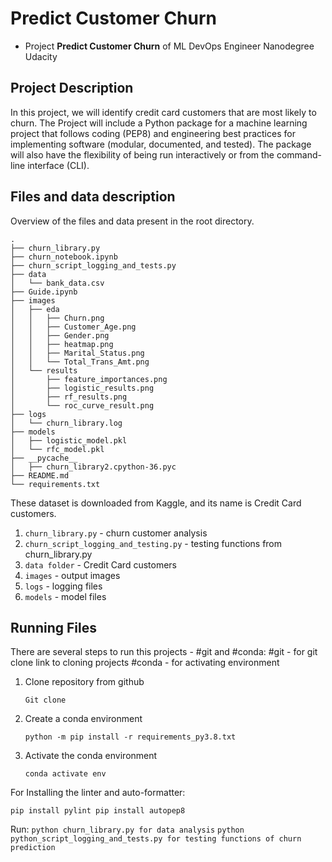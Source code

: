 # Predict Customer Churn

- Project **Predict Customer Churn** of ML DevOps Engineer Nanodegree Udacity

## Project Description
In this project, we will identify credit card customers that are most likely to churn. The Project will include a Python package for a machine learning project that follows coding (PEP8) and engineering best practices for implementing software (modular, documented, and tested). The package will also have the flexibility of being run interactively or from the command-line interface (CLI).

## Files and data description
Overview of the files and data present in the root directory.

```
.
├── churn_library.py
├── churn_notebook.ipynb
├── churn_script_logging_and_tests.py
├── data
│   └── bank_data.csv
├── Guide.ipynb
├── images
│   ├── eda
│   │   ├── Churn.png
│   │   ├── Customer_Age.png
│   │   ├── Gender.png
│   │   ├── heatmap.png
│   │   ├── Marital_Status.png
│   │   └── Total_Trans_Amt.png
│   └── results
│       ├── feature_importances.png
│       ├── logistic_results.png
│       ├── rf_results.png
│       └── roc_curve_result.png
├── logs
│   └── churn_library.log
├── models
│   ├── logistic_model.pkl
│   └── rfc_model.pkl
├── __pycache__
│   ├── churn_library2.cpython-36.pyc
├── README.md
└── requirements.txt
```



These dataset is downloaded from Kaggle, and its name is Credit Card customers.
1. `churn_library.py` - churn customer analysis
2. `churn_script_logging_and_testing.py` - testing functions from churn_library.py
3. `data folder` - Credit Card customers
4. `images` - output images 
5. `logs` - logging files
6. `models` - model files

## Running Files

There are several steps to run this projects -  #git and #conda:
#git - for git clone link to cloning projects
#conda - for activating environment

1. Clone repository from github
     ```
     Git clone
     ```

2. Create a conda environment
     ```
     python -m pip install -r requirements_py3.8.txt
     ```

3. Activate the conda environment
     ```
     conda activate env
     ```


For Installing the linter and auto-formatter: 
```
pip install pylint pip install autopep8
```
Run: ```python churn_library.py for data analysis```
     ```python python_script_logging_and_tests.py for testing functions of churn prediction```

